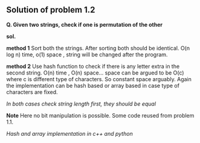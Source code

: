 ## Solution of problem 1.2

**Q. Given two strings, check if one is permutation of the other**

**sol.**

**method 1**
Sort both the strings. After sorting both should be identical. 
O(n log n) time, o(1) space , string will be changed after the program. 

**method 2**
Use hash function to check if there is any letter extra in the second string. 
O(n) time , O(n) space... space can be argued to be O(c) where c is different type of characters. So constant space arguably. 
Again the implementation can be hash based or array based in case type of characters are fixed.

*In both cases check string length first, they should be equal*

**Note** 
Here no bit manipulation is possible.
Some code reused from problem 1.1. 


*Hash and array implementation in c++ and python*
